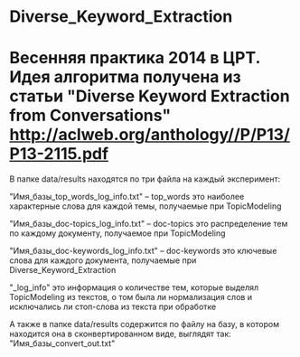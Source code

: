 Diverse_Keyword_Extraction
==========================

Весенняя практика 2014 в ЦРТ. Идея алгоритма получена из статьи "Diverse Keyword Extraction from Conversations" http://aclweb.org/anthology//P/P13/P13-2115.pdf
==========================
В папке data/results находятся по три файла на каждый эксперимент:

"Имя_базы_top_words_log_info.txt" – top_words это наиболее характерные слова для каждой темы, получаемые при TopicModeling

"Имя_базы_doc-topics_log_info.txt" – doc-topics это распределение тем по каждому документу, получаемое при TopicModeling

"Имя_базы_doc-keywords_log_info.txt" – doc-keywords это ключевые слова для каждого документа, получаемые при Diverse_Keyword_Extraction

"_log_info" это информация о количестве тем, которые выделял TopicModeling из текстов, о том была ли нормализация слов и исключались ли стоп-слова из текста при обработке

А также в папке data/results содержится по файлу на базу, в котором находится она в сконвертированном виде, выглядят так:
"Имя_базы_convert_out.txt"
